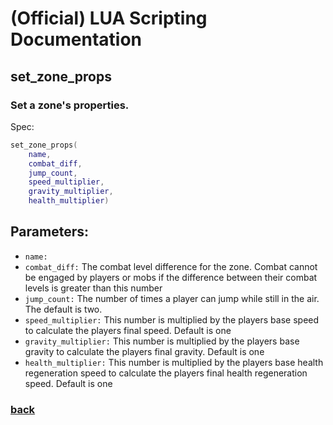 
# (Official) LUA Scripting Documentation

## set_zone_props

### Set a zone's properties.

Spec:
```lua
set_zone_props(
	name,
	combat_diff,
	jump_count,
	speed_multiplier,
	gravity_multiplier,
	health_multiplier)
```
## Parameters:
- `name:` 
- `combat_diff:` The combat level difference for the zone. Combat cannot be engaged by players or mobs if the difference between their combat levels is greater than this number
- `jump_count:` The number of times a player can jump while still in the air. The default is two.
- `speed_multiplier:` This number is multiplied by the players base speed to calculate the players final speed. Default is one
- `gravity_multiplier:` This number is multiplied by the players base gravity to calculate the players final gravity. Default is one
- `health_multiplier:` This number is multiplied by the players base health regeneration speed to calculate the players final health regeneration speed. Default is one

### [back](../zones)

